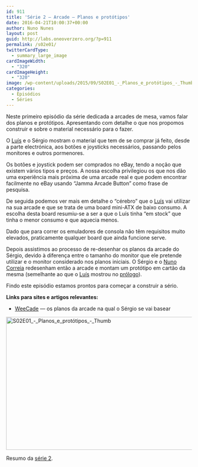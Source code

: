 ```yaml
---
id: 911
title: 'Série 2 — Arcade — Planos e protótipos'
date: 2016-04-21T10:00:37+00:00
author: Nuno Nunes
layout: post
guid: http://labs.oneoverzero.org/?p=911
permalink: /s02e01/
twitterCardType:
  - summary_large_image
cardImageWidth:
  - "320"
cardImageHeight:
  - "320"
image: /wp-content/uploads/2015/09/S02E01_-_Planos_e_protótipos_-_Thumb.jpg
categories:
  - Episódios
  - Séries
---
```

Neste primeiro episódio da série dedicada a arcades de mesa, vamos falar dos planos e protótipos. Apresentando com detalhe o que nos propomos construir e sobre o material necessário para o fazer.



O [Luís](http://labs.oneoverzero.org/equipa/luis-correia/) e o Sérgio mostram o material que tem de se comprar já feito, desde a parte electrónica, aos botões e joysticks necessários, passando pelos monitores e outros pormenores.

Os botões e joystick podem ser comprados no eBay, tendo a noção que existem vários tipos e preços. A nossa escolha privilegiou os que nos dão uma experiência mais próxima de uma arcade real e que podem encontrar facilmente no eBay usando &#8220;Jamma Arcade Button&#8221; como frase de pesquisa.

De seguida podemos ver mais em detalhe o &#8220;cérebro&#8221; que o [Luís](http://labs.oneoverzero.org/equipa/luis-correia/) vai utilizar na sua arcade e que se trata de uma board mini-ATX de baixo consumo. A escolha desta board resumiu-se a ser a que o Luís tinha &#8220;em stock&#8221; que tinha o menor consumo e que aquecia menos.

Dado que para correr os emuladores de consola não têm requisitos muito elevados, praticamente qualquer board que ainda funcione serve.

Depois assistimos ao processo de re-desenhar os planos da arcade do Sérgio, devido à diferença entre o tamanho do monitor que ele pretende utilizar e o monitor considerado nos planos iniciais. O Sérgio e o [Nuno Correia](http://labs.oneoverzero.org/equipa/nuno-correia/) redesenham então a arcade e montam um protótipo em cartão da mesma (semelhante ao que o [Luís](http://labs.oneoverzero.org/equipa/luis-correia/) mostrou no [prólogo](http://labs.oneoverzero.org/s02e00/)).

Findo este episódio estamos prontos para começar a construir a sério.

**Links para sites e artigos relevantes:**

  * [WeeCade](http://koenigs.dk/mame/eng/drawweecade.htm) — os planos da arcade na qual o Sérgio se vai basear

[<img class="aligncenter size-large wp-image-919" src="http://labs.oneoverzero.org/wp-content/uploads/2015/09/S02E01_-_Planos_e_protótipos_-_Thumb-1024x576.jpg" alt="S02E01_-_Planos_e_protótipos_-_Thumb" width="640" height="360" srcset="http://labs.oneoverzero.org/wp-content/uploads/2015/09/S02E01_-_Planos_e_protótipos_-_Thumb-1024x576.jpg 1024w, http://labs.oneoverzero.org/wp-content/uploads/2015/09/S02E01_-_Planos_e_protótipos_-_Thumb-300x169.jpg 300w, http://labs.oneoverzero.org/wp-content/uploads/2015/09/S02E01_-_Planos_e_protótipos_-_Thumb-280x158.jpg 280w" sizes="(max-width: 640px) 100vw, 640px" />](http://labs.oneoverzero.org/wp-content/uploads/2015/09/S02E01_-_Planos_e_protótipos_-_Thumb.jpg)

Resumo da [série 2](http://labs.oneoverzero.org/series/serie-2/).